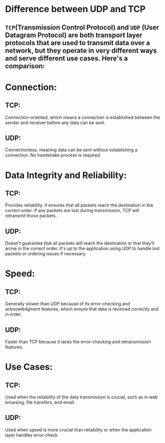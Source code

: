 # Difference between UDP and TCP

## `TCP`(Transmission Control Protocol) and `UDP` (User Datagram Protocol) are both transport layer protocols that are used to transmit data over a network, but they operate in very different ways and serve different use cases. Here's a comparison:

# Connection:

## TCP: 
Connection-oriented, which means a connection is established between the sender and receiver before any data can be sent. 

## UDP: 

Connectionless, meaning data can be sent without establishing a connection. No handshake process is required.

# Data Integrity and Reliability:

## TCP:

Provides reliability. It ensures that all packets reach the destination in the correct order. If any packets are lost during transmission, TCP will retransmit those packets.

## UDP:

Doesn't guarantee that all packets will reach the destination or that they'll arrive in the correct order. It's up to the application using UDP to handle lost packets or ordering issues if necessary.

# Speed:

## TCP: 

Generally slower than UDP because of its error-checking and acknowledgment features, which ensure that data is received correctly and in order.

## UDP:

Faster than TCP because it lacks the error-checking and retransmission features.

# Use Cases:

## TCP: 

Used when the reliability of the data transmission is crucial, such as in web browsing, file transfers, and email.

## UDP: 

Used when speed is more crucial than reliability or when the application layer handles error-check

